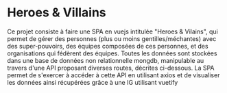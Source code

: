 # Heroes & Villains

Ce projet consiste à faire une SPA en vuejs intitulée "Heroes & Vilains", qui permet de gérer des personnes (plus ou moins gentilles/méchantes) avec des super-pouvoirs, des équipes composées de ces personnes, et des organisations qui fédèrent des équipes.
Toutes les données sont stockées dans une base de données non relationnelle mongdb, manipulable au travers d'une API proposant diverses routes, décrites ci-dessous.
La SPA permet de s'exercer à accéder à cette API en utilisant axios et de visualiser les données ainsi récupérées grâce à une IG utilisant vuetify

